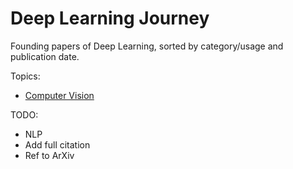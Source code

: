 # Deep Learning Journey

Founding papers of Deep Learning, sorted by category/usage and publication date.


Topics:

- [Computer Vision](/Computer_Vision/readme.md)


TODO:

- NLP
- Add full citation 
- Ref to ArXiv

